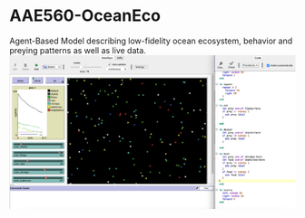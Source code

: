 # AAE560-OceanEco
Agent-Based Model describing low-fidelity ocean ecosystem, behavior and preying patterns as well as live data. 
![](OceanEco.png)
